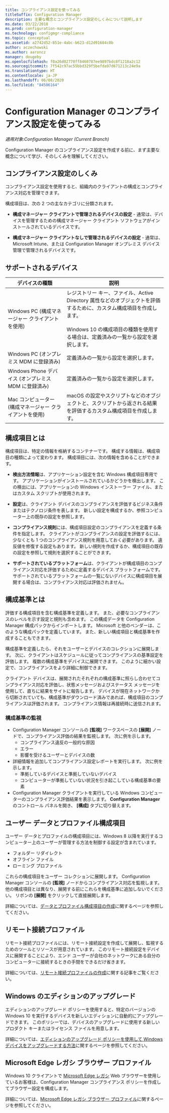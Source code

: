 ```yaml
---
title: コンプライアンス設定を使ってみる
titleSuffix: Configuration Manager
description: 主要な概念とコンプライアンス設定のしくみについて説明します
ms.date: 03/22/2018
ms.prod: configuration-manager
ms.technology: configmgr-compliance
ms.topic: conceptual
ms.assetid: a2742d52-851e-4abc-b623-d12d91684c0b
author: aczechowski
ms.author: aaroncz
manager: dougeby
ms.openlocfilehash: f0a26d02770ff8460787ee9897bdc8f1218a2c12
ms.sourcegitcommit: 7f542c97ac55bbd329f5befda97d671213c24e9a
ms.translationtype: HT
ms.contentlocale: ja-JP
ms.lasthandoff: 06/08/2020
ms.locfileid: "84506164"
---
```

# <a name="get-started-with-compliance-settings-in-configuration-manager"></a>Configuration Manager のコンプライアンス設定を使ってみる

*適用対象:Configuration Manager (Current Branch)*

Configuration Manager のコンプライアンス設定を作成する前に、まず主要な概念について学び、そのしくみを理解してください。  



## <a name="how-compliance-settings-work"></a>コンプライアンス設定のしくみ  
コンプライアンス設定を使用すると、組織内のクライアントの構成とコンプライアンス対応を管理できます。  

構成項目は、次の 2 つの主なカテゴリに分類されます。  

- **構成マネージャー クライアントで管理されるデバイスの設定** - 通常は、デバイスを管理するための構成マネージャー クライアント ソフトウェアがインストールされているデバイスです。  

- **構成マネージャー クライアントなしで管理されるデバイスの設定** - 通常は、Microsoft Intune、または Configuration Manager オンプレミス デバイス管理で管理されるデバイスです。  



## <a name="what-devices-are-supported"></a>サポートされるデバイス  

| デバイスの種類 | 説明 |  
|------------|----------------------|  
| Windows PC (構成マネージャー クライアントを使用) | レジストリー キー、ファイル、Active Directory 属性などのオブジェクトを評価するために、カスタム構成項目を作成します。<br /><br /> Windows 10 の構成項目の種類を使用する場合は、定義済みの一覧から設定を選択します。 |  
| Windows PC (オンプレミス MDM に登録済み) | 定義済みの一覧から設定を選択します。 |  
| Windows Phone デバイス (オンプレミス MDM に登録済み) | 定義済みの一覧から設定を選択します。 |  
| Mac コンピューター (構成マネージャー クライアントを使用) | macOS の設定やスクリプトなどのオブジェクトと、スクリプトから返される結果を評価するカスタム構成項目を作成します。 |  



## <a name="what-is-a-configuration-item"></a>構成項目とは  
構成項目は、特定の情報を格納するコンテナーです。 構成する情報は、構成項目の種類によって変わります。 構成項目には、次の情報を含めることができます。

- **検出方法情報**は、アプリケーション設定を含む Windows 構成項目専用です。 アプリケーションがインストールされているかどうかを検出します。 この検出には、アプリケーションの Windows インストーラー ファイル、またはカスタム スクリプトが使用されます。  

- **設定**は、クライアント デバイスのコンプライアンスを評価するビジネス条件またはテクノロジ条件を表します。 新しい設定を構成するか、参照コンピューター上の既存の設定を参照します。  

- **コンプライアンス規則**には、構成項目設定のコンプライアンスを定義する条件を指定します。 クライアントがコンプライアンスの設定を評価するには、少なくとも 1 つのコンプライアンス規則を用意しておく必要があります。 違反値を修復する設定もあります。 新しい規則を作成するか、構成項目の既存の設定を参照して規則を選択することができます。  

- **サポートされているプラットフォーム**は、クライアントが構成項目のコンプライアンス対応を評価するために定義するデバイス プラットフォームです。 サポートされているプラットフォームの一覧にないデバイスに構成項目を展開する場合は、コンプライアンス対応は評価されません。  



## <a name="what-is-a-configuration-baseline"></a>構成基準とは  
評価する構成項目を含む構成基準を定義します。 また、必要なコンプライアンスのレベルを示す設定と規則も含めます。 この構成データを Configuration Manager 構成パックからインポートします。 Microsoft と他のベンダーは、このような構成パックを定義しています。 また、新しい構成項目と構成基準を作成することもできます。  

構成基準を定義したら、それをユーザーとデバイスのコレクションに展開します。 次に、クライアントはスケジュールに従ってコンプライアンスの基準設定を評価します。 複数の構成基準をデバイスに展開できます。 このように細かい設定で、コンプライアンスをより詳細に制御できます。 

クライアント デバイスは、展開されたそれぞれの構成基準に照らし合わせてコンプライアンス対応を評価し、状態メッセージおよびステータス メッセージを使用して、直ちに結果をサイトに報告します。 デバイスが現在ネットワークから切断されていても、構成基準がダウンロード済みであれば、構成項目のコンプライアンスは評価されます。 コンプライアンス情報は再接続時に送信されます。  

### <a name="monitoring-configuration-baselines"></a>構成基準の監視
- Configuration Manager コンソールの **[監視]** ワークスペースの **[展開]** ノードで、コンプライアンス評価の結果を監視します。 次に例を示します。
  - コンプライアンス違反の一般的な原因
  - エラー
  - 影響を受けるユーザーとデバイスの数
- 詳細情報を追加してコンプライアンス設定レポートを実行します。 次に例を示します。
  - 準拠しているデバイスと準拠していないデバイス
  - コンピューターが準拠していない状況を引き起こしている構成基準の要素
- Configuration Manager クライアントを実行している Windows コンピューターのコンプライアンス評価結果を表示します。 **Configuration Manager** のコントロール パネルを開き、 **[構成]** タブに切り替えます。  



## <a name="user-data-and-profiles-configuration-items"></a>ユーザー データとプロファイル構成項目  
ユーザー データとプロファイルの構成項目には、Windows 8 以降を実行するコンピューター上のユーザーが管理する方法を制御する設定が含まれています。  
- フォルダー リダイレクト
- オフライン ファイル
- ローミング プロファイル  

これらの構成項目をユーザー コレクションに展開します。 Configuration Manager コンソールの **[監視]** ノードからコンプライアンス対応を監視します。 他の構成項目とは異なり、展開する前にこれらを構成基準に追加しないでください。 リボンの **[展開]** をクリックして直接展開します。  

詳細については、[データとプロファイル構成項目の作成](../deploy-use/create-user-data-and-profiles-configuration-items.md)に関するページを参照してください。  



## <a name="remote-connection-profiles"></a>リモート接続プロファイル  
リモート接続プロファイルには、リモート接続設定を作成して展開し、監視するためのツールとリソースが用意されています。 このリモート接続設定をデバイスに展開することにより、エンド ユーザーが会社のネットワークにある自分のコンピューターに接続するときの手間をできるだけ省きます。  

詳細については、[リモート接続プロファイルの作成](../deploy-use/create-remote-connection-profiles.md)に関する記事をご覧ください。  



## <a name="windows-edition-upgrade"></a>Windows のエディションのアップグレード
エディションのアップグレード ポリシーを使用すると、特定のバージョンの Windows 10 を実行するデバイスを新しいエディションに自動的にアップグレードできます。 このポリシーでは、デバイスのアップグレードに使用する新しいプロダクト キーまたはライセンス ファイルを用意します。

詳細については、[エディションのアップグレード ポリシーを使用して Windows デバイスをアップグレードする方法](../deploy-use/upgrade-windows-version.md)に関するページを参照してください。

## <a name="microsoft-edge-legacy-browser-profiles"></a>Microsoft Edge レガシ ブラウザー プロファイル
<!-- 1357310 -->
Windows 10 クライアントで [Microsoft Edge レガシ](https://docs.microsoft.com/microsoft-edge/deploy/) Web ブラウザーを使用しているお客様は、Configuration Manager コンプライアンス ポリシーを作成してブラウザー設定を構成します。

詳細については、[Microsoft Edge レガシ ブラウザー プロファイル](../deploy-use/browser-profiles.md)に関するページを参照してください。

